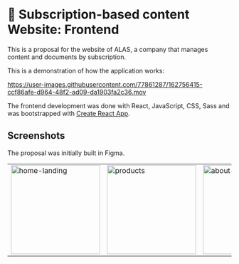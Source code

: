 # :rocket: Subscription-based content Website: Frontend

This is a proposal for the website of ALAS, a company that manages content and documents by subscription.

This is a demonstration of how the application works:


https://user-images.githubusercontent.com/77861287/162756415-ccf86afe-d964-48f2-ad09-da1903fa2c36.mov


The frontend development was done with React, JavaScript, CSS, Sass and was bootstrapped with [Create React App](https://create-react-app.dev/).

## Screenshots
The proposal was initially built in Figma.

||||||
|--|--|--|--|--|
| <img width="200" alt="home-landing" src="https://user-images.githubusercontent.com/77861287/162756535-0d876b7c-65d8-41b8-9d08-3893b24a5d59.png"> | <img width="200" alt="products" src="https://user-images.githubusercontent.com/77861287/162756932-9dc42d46-7544-4030-9c46-08ae91cb53c8.png"> | <img width="200" alt="about-us" src="https://user-images.githubusercontent.com/77861287/162757075-b31364ce-4069-40a2-b422-e9f0ac3830d4.png"> | <img width="200" alt="contact" src="https://user-images.githubusercontent.com/77861287/162757188-3a874100-bac6-491b-a254-17d4a2b98eee.png"> | <img width="200" alt="login" src="https://user-images.githubusercontent.com/77861287/162757304-fb5c5ea1-fb35-4e05-8f71-547dcda7411f.png"> |

<!--stackedit_data:
eyJoaXN0b3J5IjpbLTczNDA1Njc2OCw2OTM3NTk1ODksODE0Nj
c2MzY2LC02MzQwMDUwNzAsLTE4NzYzNDQ2NTFdfQ==
-->